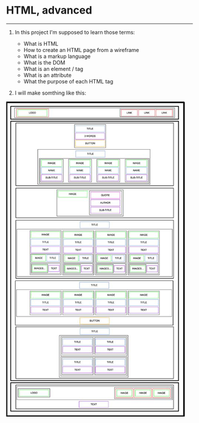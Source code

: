 # HTML, advanced
---

1. In this project I'm supposed to learn those terms:
    - What is HTML
    - How to create an HTML page from a wireframe
    - What is a markup language
    - What is the DOM
    - What is an element / tag
    - What is an attribute
    - What the purpose of each HTML tag

2. I will make somthing like this:

<img src="./Demp.jpg" alt="Demo">
